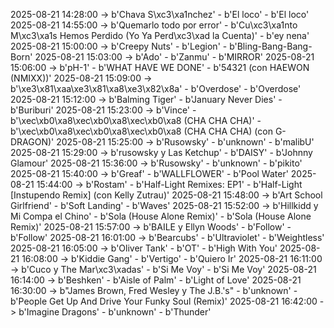 2025-08-21 14:28:00 -> b'Chava S\xc3\xa1nchez' - b'El loco' - b'El loco'
2025-08-21 14:55:00 -> b'Quemarlo todo por error' - b'Cu\xc3\xa1nto M\xc3\xa1s Hemos Perdido (Yo Ya Perd\xc3\xad la Cuenta)' - b'ey nena'
2025-08-21 15:00:00 -> b'Creepy Nuts' - b'Legion' - b'Bling-Bang-Bang-Born'
2025-08-21 15:03:00 -> b'Ado' - b'Zanmu' - b'MIRROR'
2025-08-21 15:06:00 -> b'pH-1' - b'WHAT HAVE WE DONE' - b'54321 (con HAEWON (NMIXX))'
2025-08-21 15:09:00 -> b'\xe3\x81\xaa\xe3\x81\xa8\xe3\x82\x8a' - b'Overdose' - b'Overdose'
2025-08-21 15:12:00 -> b'Balming Tiger' - b'January Never Dies' - b'Buriburi'
2025-08-21 15:23:00 -> b'Vince' - b'\xec\xb0\xa8\xec\xb0\xa8\xec\xb0\xa8 (CHA CHA CHA)' - b'\xec\xb0\xa8\xec\xb0\xa8\xec\xb0\xa8 (CHA CHA CHA) (con G-DRAGON)'
2025-08-21 15:25:00 -> b'Rusowsky' - b'unknown' - b'malibU'
2025-08-21 15:29:00 -> b'rusowsky y Las Ketchup' - b'DAISY' - b'Johnny Glamour'
2025-08-21 15:36:00 -> b'Rusowsky' - b'unknown' - b'pikito'
2025-08-21 15:40:00 -> b'Greaf' - b'WALLFLOWER' - b'Pool Water'
2025-08-21 15:44:00 -> b'Rostam' - b'Half-Light Remixes: EP1' - b'Half-Light [Instupendo Remix] (con Kelly Zutrau)'
2025-08-21 15:48:00 -> b'Art School Girlfriend' - b'Soft Landing' - b'Waves'
2025-08-21 15:52:00 -> b'Hillkidd y Mi Compa el Chino' - b'Sola (House Alone Remix)' - b'Sola (House Alone Remix)'
2025-08-21 15:57:00 -> b'BAILE y Ellyn Woods' - b'Follow' - b'Follow'
2025-08-21 16:01:00 -> b'Bearcubs' - b'Ultraviolet' - b'Weightless'
2025-08-21 16:05:00 -> b'Oliver Tank' - b'OT' - b'High With You'
2025-08-21 16:08:00 -> b'Kiddie Gang' - b'Vertigo' - b'Quiero Ir'
2025-08-21 16:11:00 -> b'Cuco y The Mar\xc3\xadas' - b'Si Me Voy' - b'Si Me Voy'
2025-08-21 16:14:00 -> b'Beshken' - b'Aisle of Palm' - b'Light of Love'
2025-08-21 16:30:00 -> b"James Brown, Fred Wesley y The J.B.'s" - b'unknown' - b'People Get Up And Drive Your Funky Soul (Remix)'
2025-08-21 16:42:00 -> b'Imagine Dragons' - b'unknown' - b'Thunder'
